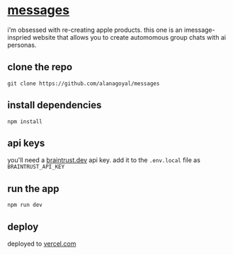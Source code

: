 # [messages](https://alanagoyal.com/messages) 

i'm obsessed with re-creating apple products. this one is an imessage-inspried website that allows you to create automomous group chats with ai personas.

## clone the repo

`git clone https://github.com/alanagoyal/messages`

## install dependencies

`npm install`

## api keys

you'll need a [braintrust.dev](https://braintrust.dev) api key. add it to the `.env.local` file as `BRAINTRUST_API_KEY`

## run the app

`npm run dev`

## deploy

deployed to [vercel.com](https://vercel.com)
